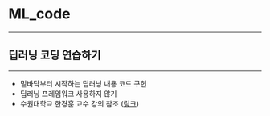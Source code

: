 # ML_code
---
## 딥러닝 코딩 연습하기
---
- 밑바닥부터 시작하는 딥러닝 내용 코드 구현
- 딥러닝 프레임워크 사용하지 않기
- 수원대학교 한경훈 교수 강의 참조 ([링크](https://www.youtube.com/@SlowAI))


